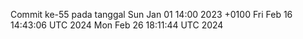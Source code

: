 Commit ke-55 pada tanggal Sun Jan 01 14:00 2023 +0100
Fri Feb 16 14:43:06 UTC 2024
Mon Feb 26 18:11:44 UTC 2024
